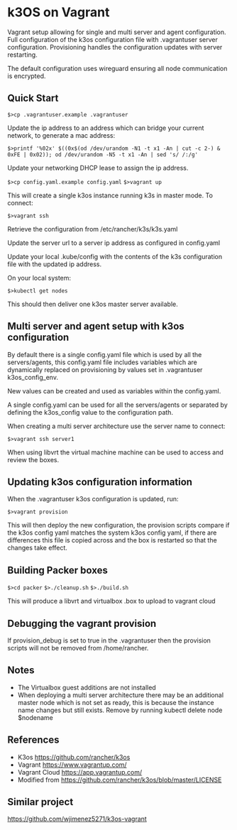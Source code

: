 # k3OS on Vagrant

Vagrant setup allowing for single and multi server and agent configuration. Full configuration of the k3os configuration file with .vagrantuser server configuration. Provisioning handles the configuration updates with server restarting.

The default configuration uses wireguard ensuring all node communication is encrypted.

## Quick Start

`$>cp .vagrantuser.example .vagrantuser`

Update the ip address to an address which can bridge your current network, to generate a mac address:

`$>printf '%02x' $((0x$(od /dev/urandom -N1 -t x1 -An | cut -c 2-) & 0xFE | 0x02)); od /dev/urandom -N5 -t x1 -An | sed 's/ /:/g'`

Update your networking DHCP lease to assign the ip address.

`$>cp config.yaml.example config.yaml`
`$>vagrant up`

This will create a single k3os instance running k3s in master mode. To connect:

`$>vagrant ssh`

Retrieve the configuration from /etc/rancher/k3s/k3s.yaml

Update the server url to a server ip address as configured in config.yaml

Update your local .kube/config with the contents of the k3s configuration file with the updated ip address.

On your local system:

`$>kubectl get nodes`

This should then deliver one k3os master server available.

## Multi server and agent setup with k3os configuration

By default there is a single config.yaml file which is used by all the servers/agents, this config.yaml file includes variables which are dynamically replaced on provisioning by values set in .vagrantuser k3os_config_env.

New values can be created and used as variables within the config.yaml.

A single config.yaml can be used for all the servers/agents or separated by defining the k3os_config value to the configuration path.

When creating a multi server architecture use the server name to connect:

`$>vagrant ssh server1`

When using libvrt the virtual machine machine can be used to access and review the boxes.

## Updating k3os configuration information

When the .vagrantuser k3os configuration is updated, run:

`$>vagrant provision`

This will then deploy the new configuration, the provision scripts compare if the k3os config yaml matches the system k3os config yaml, if there are differences this file is copied across and the box is restarted so that the changes take effect.

## Building Packer boxes

`$>cd packer`
`$>./cleanup.sh`
`$>./build.sh`

This will produce a libvrt and virtualbox .box to upload to vagrant cloud

## Debugging the vagrant provision

If provision_debug is set to true in the .vagrantuser then the provision scripts will not be removed from /home/rancher.

## Notes

 - The Virtualbox guest additions are not installed
 - When deploying a multi server architecture there may be an additional master node which is not set as ready, this is because the instance name changes but still exists. Remove by running kubectl delete node $nodename

## References

 - K3os https://github.com/rancher/k3os
 - Vagrant https://www.vagrantup.com/
 - Vagrant Cloud https://app.vagrantup.com/
 - Modified from https://github.com/rancher/k3os/blob/master/LICENSE
 
## Similar project

https://github.com/wjimenez5271/k3os-vagrant
